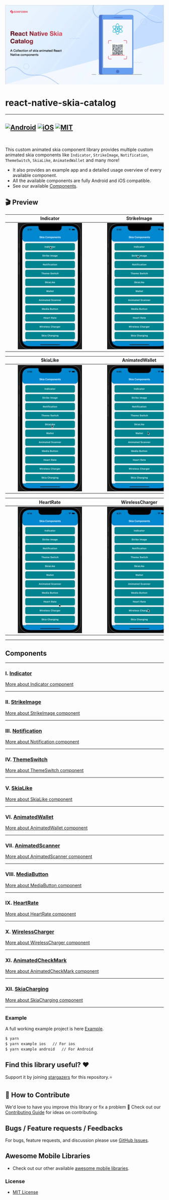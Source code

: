 ![alt tag](./assets/React-Native-Skia-Catalog.gif)

# react-native-skia-catalog

---

## [![Android](https://img.shields.io/badge/Platform-Android-green?logo=android)](https://www.android.com) [![iOS](https://img.shields.io/badge/Platform-iOS-green?logo=apple)](https://developer.apple.com/ios) [![MIT](https://img.shields.io/badge/License-MIT-green)](https://opensource.org/licenses/MIT)

<br>

This custom animated skia component library provides multiple custom animated skia components like `Indicator`, `StrikeImage`, `Notification`, `ThemeSwitch`, `SkiaLike`, `AnimatedWallet` and many more!

- It also provides an example app and a detailed usage overview of every available component.
- All the available components are fully Android and iOS compatible.
- See our available <a href="#Components">Components</a>.

## 🎬 Preview

| <div style="width:270px"></div>Indicator | <div style="width:270px"></div>StrikeImage  | <div style="width:270px"></div>Notification  | <div style="width:270px"></div>ThemeSwitch  |
| :--------------------------------------: | :-----------------------------------------: | :------------------------------------------: | :-----------------------------------------: |
|  ![alt tag](./assets/Indicator.gif)  |  ![alt tag](./assets/DefaultStrikeImage.gif)  |  ![alt_tag](./assets/DefaultNotification.gif)  |  ![alt tag](./assets/DefaultThemeSwitch.gif)  |

| <div style = "width: 270px">SkiaLike</div> | <div style = "width: 270px">AnimatedWallet</div> | <div style = "width: 270px">AnimatedScanner</div> | <div style = "width: 270px">MediaButton</div> |
| :----------------------------------------: | :----------------------------------------------: | :-----------------------------------------------: | :-------------------------------------------: |
|  ![alt tag](./assets/SkiaLike.gif)  |  ![alt tag](./assets/DefaultAnimatedWallet.gif)  |  ![alt tag](./assets/DefaultAnimatedScanner.gif)  |  ![alt tag](./assets/DefaultMediaButton.gif)  |

| <div style = "width: 270px">HeartRate</div> | <div style = "width: 270px">WirelessCharger</div> | <div style = "width: 270px">SkiaCharging</div> | <div style = "width: 270px">AnimatedCheckmark</div> |
| :-----------------------------------------: | :-----------------------------------------------: | :--------------------------------------------: | :-------------------------------------------------: |
|  ![alt tag](./assets/DefaultHeartRate.gif)  |  ![alt tag](./assets/DefaultWirelessCharger.gif)  |  ![alt tag](./assets/DefaultSkiaCharging.gif)  |  ![alt tag](./assets/AnimatedCheckmark.gif)  |

---

## Components

---

### Ⅰ. [Indicator](./src/components/Indicator)

[More about Indicator component](./src/components/Indicator/README.md)

---

### ⅠI. [StrikeImage](./src/components/StrikeImage)

[More about StrikeImage component](./src/components/StrikeImage/README.md)

---

### ⅠII. [Notification](./src/components/Notification)

[More about Notification component](./src/components/Notification/README.md)

---

### IV. [ThemeSwitch](./src/components/ThemeSwitch)

[More about ThemeSwitch component](./src/components/ThemeSwitch/README.md)

---

### V. [SkiaLike](./src/components/SkiaLike)

[More about SkiaLike component](./src/components/SkiaLike/README.md)

---

### VI. [AnimatedWallet](./src/components/AnimatedWallet)

[More about AnimatedWallet component](./src/components/AnimatedWallet/README.md)

---

### VII. [AnimatedScanner](./src/components/AnimatedScanner)

[More about AnimatedScanner component](./src/components/AnimatedScanner/README.md)

---

### VIII. [MediaButton](./src/components/MediaButton)

[More about MediaButton component](./src/components/MediaButton//README.md)

---

### IX. [HeartRate](./src/components/HeartRate)

[More about HeartRate component](./src/components/HeartRate/README.md)

---

### X. [WirelessCharger](./src/components/WirelessCharger)

[More about WirelessCharger component](./src/components/WirelessCharger/README.md)

---

### XI. [AnimatedCheckMark](./src/components/AnimatedCheckMark)

[More about AnimatedCheckMark component](./src/components/AnimatedCheckMark/README.md)

---

### XII. [SkiaCharging](./src/components/SkiaCharging)

[More about SkiaCharging component](./src/components/SkiaCharging/README.md)

---

### Example

A full working example project is here [Example](./example/).

```sh
$ yarn
$ yarn example ios   // For ios
$ yarn example android   // For Android
```

## Find this library useful? ❤️

Support it by joining [stargazers](https://github.com/SimformSolutionsPvtLtd/react-native-skia-catalog/stargazers) for this repository.⭐

## 🤝 How to Contribute

We'd love to have you improve this library or fix a problem 💪
Check out our [Contributing Guide](CONTRIBUTING.md) for ideas on contributing.

## Bugs / Feature requests / Feedbacks

For bugs, feature requests, and discussion please use [GitHub Issues](https://github.com/SimformSolutionsPvtLtd/react-native-skia-catalog/issues).

## Awesome Mobile Libraries

- Check out our other available [awesome mobile libraries](https://github.com/SimformSolutionsPvtLtd/Awesome-Mobile-Libraries).

### License

- [MIT License](./LICENSE)
